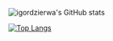 ![igordzierwa's GitHub stats](https://github-readme-stats.vercel.app/api?username=igordzierwa&count_private=true&show_icons=true&theme=github_dark&hide=prs,issues,contribs,stars)


[![Top Langs](https://github-readme-stats.vercel.app/api/top-langs/?username=igordzierwa&theme=github_dark&hide=html,css)](https://github.com/anuraghazra/github-readme-stats)
